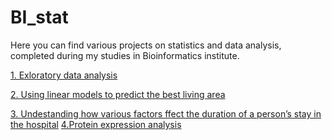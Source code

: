 # BI_stat
Here you can find various projects on statistics and data analysis, completed during my studies in Bioinformatics institute.

[1. Exloratory data analysis](https://github.com/Cucumberan/BI_stat/tree/main/1_project_eda)

[2. Using linear models to predict the best living area](https://github.com/Cucumberan/BI_stat/tree/main/2_project_lm)

[3. Undestanding how various factors ffect the duration of a person’s stay in the hospital](https://github.com/Cucumberan/BI_stat/tree/main/3_project_anova)
[4.Protein expression analysis](https://github.com/Cucumberan/BI_stat/tree/main/4_project_protein_expr)
